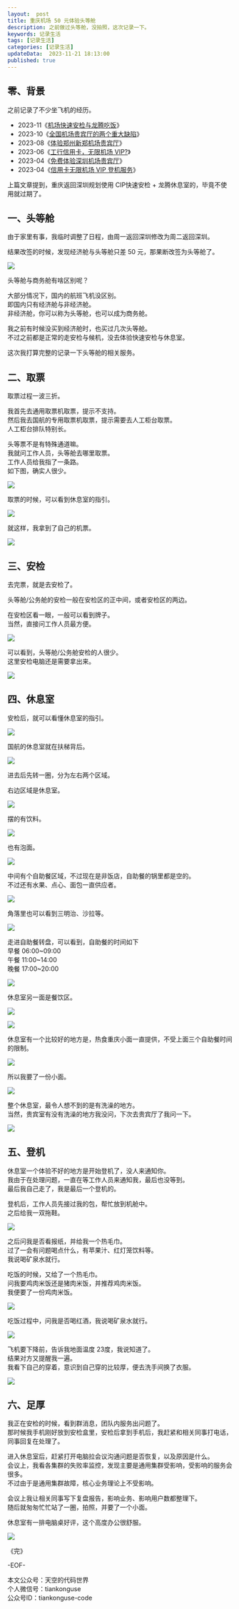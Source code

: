 ```yaml
---   
layout:  post  
title: 重庆机场 50 元体验头等舱    
description: 之前做过头等舱，没拍照，这次记录一下。          
keywords: 记录生活  
tags: [记录生活]    
categories: [记录生活]  
updateData:  2023-11-21 18:13:00  
published: true  
---  
```



## 零、背景  

之前记录了不少坐飞机的经历。  


- 2023-11《[机场快速安检与龙腾吃饭](https://mp.weixin.qq.com/s/sMgRo1GlGiKAtsKQ7T2DvA)》
- 2023-10《[全国机场贵宾厅的两个重大缺陷](https://mp.weixin.qq.com/s/Ti_TS8U-4gmL6Rg9x8BmFg)》  
- 2023-08《[体验郑州新郑机场贵宾厅](https://mp.weixin.qq.com/s/u0pkU1tp9A_iavpAT3Xq9A)》  
- 2023-06《[工行信用卡，无限机场 VIP?](https://mp.weixin.qq.com/s/wUbNP8mog3A8IbUXERxO5g)》  
- 2023-04《[免费体验深圳机场贵宾厅](https://mp.weixin.qq.com/s/xDxO54NwF2gC0xvzjgrS_g)》  
- 2023-04《[信用卡无限机场 VIP 登机服务](https://mp.weixin.qq.com/s/v8C3SvLYW9XWx3Cg0foXvQ)》   


上篇文章提到，重庆返回深圳规划使用 CIP快速安检 + 龙腾休息室的，毕竟不使用就过期了。  



## 一、头等舱  


由于家里有事，我临时调整了日程，由周一返回深圳修改为周二返回深圳。  


结果改签的时候，发现经济舱与头等舱只差 50 元，那果断改签为头等舱了。  


![](https://res2023.tiankonguse.com/images/2023/11/21/001.png)



头等舱与商务舱有啥区别呢？ 


大部分情况下，国内的航班飞机没区别。  
即国内只有经济舱与非经济舱。   
非经济舱，你可以称为头等舱，也可以成为商务舱。  


我之前有时候没买到经济舱时，也买过几次头等舱。  
不过之前都是正常的走安检与候机，没去体验快速安检与休息室。  


这次我打算完整的记录一下头等舱的相关服务。  


## 二、取票  


取票过程一波三折。  


我首先去通用取票机取票，提示不支持。  
然后我去国航的专用取票机取票，提示需要去人工柜台取票。  
人工柜台排队特别长。  


头等票不是有特殊通道嘛。  
我就问工作人员，头等舱去哪里取票。  
工作人员给我指了一条路。  
如下图，确实人很少。  



![](https://res2023.tiankonguse.com/images/2023/11/21/002.png)



取票的时候，可以看到休息室的指引。  


![](https://res2023.tiankonguse.com/images/2023/11/21/003.png)



就这样，我拿到了自己的机票。  


![](https://res2023.tiankonguse.com/images/2023/11/21/004.png)


## 三、安检  


去完票，就是去安检了。  


头等舱/公务舱的安检一般在安检区的正中间，或者安检区的两边。  


在安检区看一眼，一般可以看到牌子。  
当然，直接问工作人员最方便。  


![](https://res2023.tiankonguse.com/images/2023/11/21/005.png)


可以看到，头等舱/公务舱安检的人很少。  
这里安检电脑还是需要拿出来。  


![](https://res2023.tiankonguse.com/images/2023/11/21/006.png)




## 四、休息室  


安检后，就可以看懂休息室的指引。  


![](https://res2023.tiankonguse.com/images/2023/11/21/007.png)


国航的休息室就在扶梯背后。  



![](https://res2023.tiankonguse.com/images/2023/11/21/008.png)


进去后先转一圈，分为左右两个区域。  


右边区域是休息室。  



![](https://res2023.tiankonguse.com/images/2023/11/21/009.png)


摆的有饮料。  


![](https://res2023.tiankonguse.com/images/2023/11/21/010.png)


也有泡面。  


![](https://res2023.tiankonguse.com/images/2023/11/21/011.png)


中间有个自助餐区域，不过现在是非饭店，自助餐的锅里都是空的。  
不过还有水果、点心、面包一直供应者。  


![](https://res2023.tiankonguse.com/images/2023/11/21/012.png)



角落里也可以看到三明治、沙拉等。  


![](https://res2023.tiankonguse.com/images/2023/11/21/013.png)



走进自助餐转盘，可以看到，自助餐的时间如下  
早餐 06:00~09:00  
午餐 11:00~14:00  
晚餐 17:00~20:00  


![](https://res2023.tiankonguse.com/images/2023/11/21/014.png)


休息室另一面是餐饮区。  


![](https://res2023.tiankonguse.com/images/2023/11/21/015.png)



![](https://res2023.tiankonguse.com/images/2023/11/21/016.png)



休息室有一个比较好的地方是，热食重庆小面一直提供，不受上面三个自助餐时间的限制。  


![](https://res2023.tiankonguse.com/images/2023/11/21/017.png)


所以我要了一份小面。  



![](https://res2023.tiankonguse.com/images/2023/11/21/018.png)



整个休息室，最令人想不到的是有洗澡的地方。  
当然，贵宾室有没有洗澡的地方我没问，下次去贵宾厅了我问一下。  


![](https://res2023.tiankonguse.com/images/2023/11/21/019.png)


## 五、登机


休息室一个体验不好的地方是开始登机了，没人来通知你。  
我由于在处理问题，一直在等工作人员来通知我，最后也没等到。  
最后我自己走了，我是最后一个登机的。  


登机后，工作人员先接过我的包，帮忙放到机舱中。  
之后给我一双拖鞋。  


![](https://res2023.tiankonguse.com/images/2023/11/21/020.png)


之后问我是否看报纸，并给我一个热毛巾。  
过了一会有问题喝点什么，有苹果汁、红灯笼饮料等。  
我说喝矿泉水就行。  


吃饭的时候，又给了一个热毛巾。  
问我要鸡肉米饭还是猪肉米饭，并推荐鸡肉米饭。  
我便要了一份鸡肉米饭。  



![](https://res2023.tiankonguse.com/images/2023/11/21/021.png)


吃饭过程中，问我是否喝红酒，我说喝矿泉水就行。  


![](https://res2023.tiankonguse.com/images/2023/11/21/022.png)


飞机要下降前，告诉我地面温度 23度，我说知道了。  
结果对方又提醒我一遍。  
我看下自己的穿着，意识到自己穿的比较厚，便去洗手间换了衣服。  


![](https://res2023.tiankonguse.com/images/2023/11/21/023.png)


## 六、足厚  


我正在安检的时候，看到群消息，团队内服务出问题了。  
那时候我手机刚好放到安检盒里，安检后拿到手机后，我赶紧和相关同事打电话，同事回复在处理了。  


进入休息室后，赶紧打开电脑拉会议沟通问题是否恢复，以及原因是什么。  
会议上，我看各集群的失败率监控，发现主要是通用集群受影响，受影响的服务会很多。  
不过由于是通用集群故障，核心业务理论上不受影响。  


会议上我让相关同事写下复盘报告，影响业务、影响用户数都整理下。  
随后就匆匆忙忙站了一圈，拍照，并要了一个小面。  


休息室有一排电脑桌好评，这个高度办公很舒服。  


![](https://res2023.tiankonguse.com/images/2023/11/21/024.png)





《完》  


-EOF-  



本文公众号：天空的代码世界  
个人微信号：tiankonguse  
公众号ID：tiankonguse-code  
  

